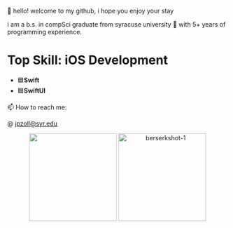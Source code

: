 👋 hello! welcome to my github, i hope you enjoy your stay

i am a b.s. in compSci graduate from syracuse university 🍊 with 5+ years of programming experience.

# Top Skill: iOS Development
- 🟦**Swift**
- 🟦**SwiftUI**

   
📫 How to reach me:

@ jpzoll@syr.edu

<div align="center">
   <img src="https://github.com/jpzoll/jpzoll/assets/55609216/564ed63a-3759-4315-b961-0be5f3b84b34" width="200">
   <img width="200" alt="berserkshot-1" src="https://github.com/jpzoll/jpzoll/assets/55609216/21da303a-03f2-4146-ae50-d6c2364b4f03">
</div>

